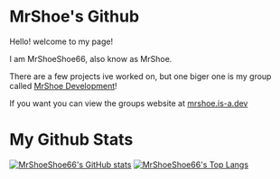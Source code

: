 # MrShoe's Github

Hello! welcome to my page!

I am MrShoeShoe66, also know as MrShoe.

There are a few projects ive worked on, but one biger one is my group called [MrShoe Development](https://github.com/MrShoe-Development)!

If you want you can view the groups website at [mrshoe.is-a.dev](https://mrshoe.is-a.dev)

# My Github Stats 

[![MrShoeShoe66's GitHub stats](https://github-readme-stats.vercel.app/api?username=MrShoeShoe66&show_icons=true&theme=react)](https://mrshoe.is-a.dev)
[![MrShoeShoe66's Top Langs](https://github-readme-stats.vercel.app/api/top-langs/?username=MrShoeShoe66&show_icons=true&theme=react)](https://mrshoe.is-a.dev)
